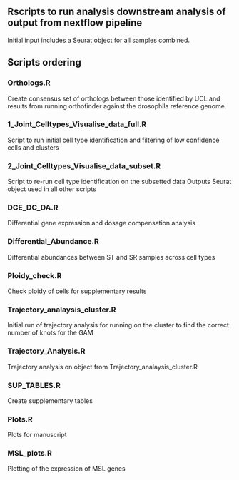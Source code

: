 ## Rscripts to run analysis downstream analysis of output from nextflow pipeline 

Initial input includes a Seurat object for all samples combined. 

## Scripts ordering


### Orthologs.R

Create consensus set of orthologs between those identified by UCL and results from running orthofinder against the drosophila reference genome. 


### 1_Joint_Celltypes_Visualise_data_full.R

Script to run initial cell type identification and filtering of low confidence cells and clusters 


### 2_Joint_Celltypes_Visualise_data_subset.R

Script to re-run cell type identification on the subsetted data
Outputs Seurat object used in all other scripts

### DGE_DC_DA.R

Differential gene expression and dosage compensation analysis

### Differential_Abundance.R

Differential abundances between ST and SR samples across cell types 


### Ploidy_check.R

Check ploidy of cells for supplementary results 

### Trajectory_analaysis_cluster.R

Initial run of trajectory analysis for running on the cluster to find the correct number of knots for the GAM 


### Trajectory_Analysis.R

Trajectory analysis on object from Trajectory_analaysis_cluster.R


### SUP_TABLES.R

Create supplementary tables

### Plots.R

Plots for manuscript

### MSL_plots.R

Plotting of the expression of MSL genes 


